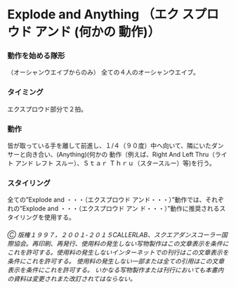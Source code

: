 
# Explode and Anything （エク スプロウド アンド (何かの 動作)）

### 動作を始める隊形

（オーシャンウエイブからのみ） 全ての４人のオーシャンウエイブ。

### タイミング

エクスプロウド部分で２拍。

### 動作

皆が取っている手を離して前進し、１/４（９０度）中へ向いて、隣にいたダンサーと向き合い、(Anything)(何かの 動作（例えば、Right And Left Thru（ライト アンド レフト スルー）、Ｓｔａｒ Ｔｈｒｕ（スタースルー）等)を行う。

### スタイリング

全ての”Explode and ・・・（エクスプロウド アンド・・・）”動作では、それぞれの”Explode and ・・・（エクスプロウド アン ド・・・）”動作に推奨されるスタイリングを使用する。

###### Ⓒ 版権１９９７，２００１-２０１５CALLERLAB、スクエアダンスコーラー国際協会。再印刷、再発行、使用料の発生しない写物製作はこの文章表示を条件にこれを許可する。使用料の発生しないインターネットでの刊行はこの文章表示を条件にこれを許可する。 使用料の発生しない一部または全ての引用はこの文章表示を条件にこれを許可する。 いかなる写物製作または刊行においても本書内の資料は変更されまた改訂されてはならない。

